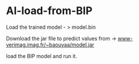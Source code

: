 # AI-load-from-BIP

Load the trained model  - > model.bin

Download the jar file to predict values from ->  www-verimag.imag.fr/~baouyaa/model.jar

load the  BIP model and run it.
